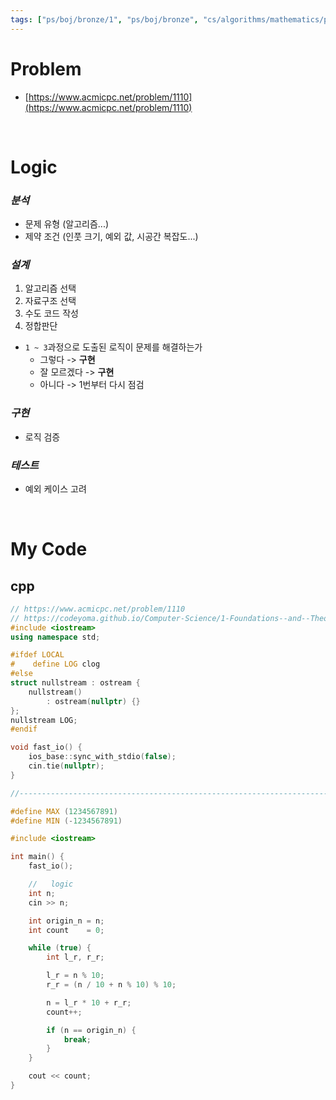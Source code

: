 ```yaml
---
tags: ["ps/boj/bronze/1", "ps/boj/bronze", "cs/algorithms/mathematics/ps","cs/algorithms/implementation/ps"]
---
```


# Problem
- [https://www.acmicpc.net/problem/1110](https://www.acmicpc.net/problem/1110)

<br/>

# Logic

### *분석*
- 문제 유형 (알고리즘...)
- 제약 조건 (인풋 크기, 예외 값, 시공간 복잡도...)

### *설계*
1. 알고리즘 선택
2. 자료구조 선택
3. 수도 코드 작성
4. 정합판단
  - `1 ~ 3`과정으로 도출된 로직이 문제를 해결하는가
    - 그렇다 -> **구현**
    - 잘 모르겠다 -> **구현**
    - 아니다 -> 1번부터 다시 점검

### *구현*
- 로직 검증

### *테스트*
- 예외 케이스 고려

<br/>

# My Code
## cpp
```cpp title="boj/1110.cpp"
// https://www.acmicpc.net/problem/1110
// https://codeyoma.github.io/Computer-Science/1-Foundations--and--Theory/Algorithms/ps/boj/1110/1110
#include <iostream>
using namespace std;

#ifdef LOCAL
#    define LOG clog
#else
struct nullstream : ostream {
    nullstream()
        : ostream(nullptr) {}
};
nullstream LOG;
#endif

void fast_io() {
    ios_base::sync_with_stdio(false);
    cin.tie(nullptr);
}

//--------------------------------------------------------------------------------------------------

#define MAX (1234567891)
#define MIN (-1234567891)

#include <iostream>

int main() {
    fast_io();

    //   logic
    int n;
    cin >> n;

    int origin_n = n;
    int count    = 0;

    while (true) {
        int l_r, r_r;

        l_r = n % 10;
        r_r = (n / 10 + n % 10) % 10;

        n = l_r * 10 + r_r;
        count++;

        if (n == origin_n) {
            break;
        }
    }

    cout << count;
}

```
